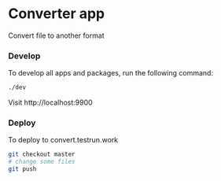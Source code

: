 # Converter app

Convert file to another format

### Develop

To develop all apps and packages, run the following command:

```bash
./dev
```

Visit http://localhost:9900

### Deploy

To deploy to convert.testrun.work

```bash
git checkout master
# change some files
git push
```